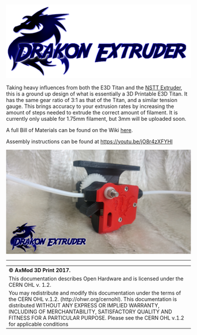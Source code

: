 <img src="https://raw.githubusercontent.com/AxMod3DPrint/Drakon-Extruder/master/Images/Drakon_logo.png" />

Taking heavy influences from both the E3D Titan and the <a href="http://www.thingiverse.com/thing:2090259">NSTT Extruder</a>, this is a ground up design of what is essentially a 3D Printable E3D Titan. It has the same gear ratio of 3:1 as that of the Titan, and a similar tension gauge. This brings accuracy to your extrusion rates by increasing the amount of steps needed to extrude the correct amount of filament. It is currently only usable for 1.75mm filament, but 3mm will be uploaded soon.

A full Bill of Materials can be found on the Wiki <a href=https://github.com/AxMod3DPrint/Drakon-Extruder/wiki/Bill-of-Materials>here</a>.

Assembly instructions can be found at https://youtu.be/jO8r4zXFYHI

<img src="https://raw.githubusercontent.com/AxMod3DPrint/Drakon-Extruder/master/Images/Drakon2.jpg" />

<hr />
<table border="0px">
<th align="left">
&copy; AxMod 3D Print 2017.
</th>
<tr>
<td>
This documentation describes Open Hardware and is licensed under the CERN OHL v. 1.2.
</td>
</tr>
<tr>
<td>
You may redistribute and modify this documentation under the terms of the
CERN OHL v.1.2. (http://ohwr.org/cernohl). This documentation is distributed
WITHOUT ANY EXPRESS OR IMPLIED WARRANTY, INCLUDING OF
MERCHANTABILITY, SATISFACTORY QUALITY AND FITNESS FOR A
PARTICULAR PURPOSE. Please see the CERN OHL v.1.2 for applicable
conditions
</td>
</tr>
</table>
